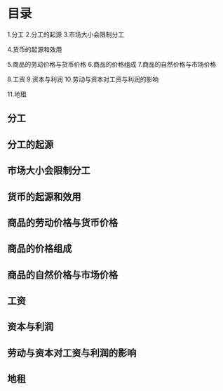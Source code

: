 # 目录
1.分工
2.分工的起源
3.市场大小会限制分工

4.货币的起源和效用

5.商品的劳动价格与货币价格
6.商品的价格组成
7.商品的自然价格与市场价格

8.工资
9.资本与利润
10.劳动与资本对工资与利润的影响

11.地租

## 分工
## 分工的起源
## 市场大小会限制分工

## 货币的起源和效用

## 商品的劳动价格与货币价格
## 商品的价格组成
## 商品的自然价格与市场价格

## 工资
## 资本与利润
## 劳动与资本对工资与利润的影响

## 地租